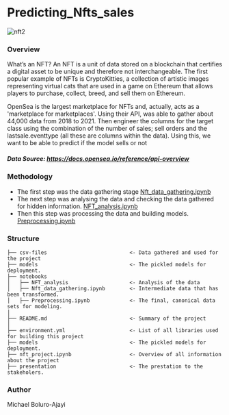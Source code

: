 # Predicting_Nfts_sales
![nft2](https://user-images.githubusercontent.com/84211426/144865210-fcce9d11-eca6-4313-a137-785f061311a3.jpeg)

### Overview
What’s an NFT? An NFT is a unit of data stored on a blockchain that certifies a digital asset to be unique and therefore not interchangeable. The first popular example of NFTs is CryptoKitties, a collection of artistic images representing virtual cats that are used in a game on Ethereum that allows players to purchase, collect, breed, and sell them on Ethereum.

OpenSea is the largest marketplace for NFTs and, actually, acts as a 'marketplace for marketplaces'. Using their API, was able to gather about 44,000 data from 2018 to 2021. Then engineer the columns for the target class using the combination of the number of sales; sell orders and the lastsale.eventtype (all these are columns within the data). 
Using this, we want to be able to predict if the model sells or not 
##### Data Source: https://docs.opensea.io/reference/api-overview

### Methodology

- The first step was the data gathering stage [Nft_data_gathering.ipynb](Nft_data_gathering.ipynb)
- The next step was analysing the data and checking the data gathered for hidden information. [NFT_analysis.ipynb](NFT_analysis.ipynb)
- Then this step was processing the data and building models. [Preprocessing.ipynb](Preprocessing.ipynb)

### Structure

```
├── csv-files                           <- Data gathered and used for the project
├── models                              <- The pickled models for deployment.
├── notebooks
│   ├── NFT_analysis                    <- Analysis of the data
│   ├── Nft_data_gathering.ipynb        <- Intermediate data that has been transformed.
│   ├── Preprocessing.ipynb             <- The final, canonical data sets for modeling.
│   
├── README.md                           <- Summary of the project
│
├── environment.yml                     <- List of all libraries used for building this project
├── models                              <- The pickled models for deployment.
├── nft_project.ipynb                   <- Overview of all information about the project
├── presentation                        <- The prestation to the stakeholers.
```

### Author
Michael Boluro-Ajayi
